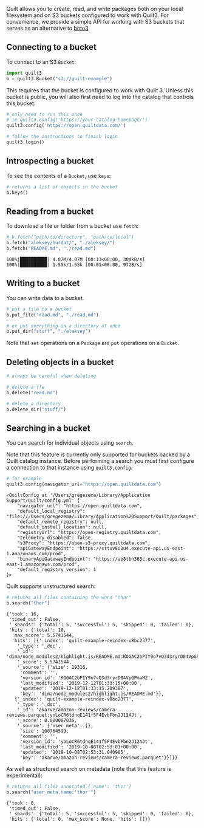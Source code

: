 Quilt allows you to create, read, and write packages both on your local filesystem and on S3 buckets configured to work with Quilt3. For convenience, we provide a simple API for working with S3 buckets that serves as an alternative to [boto3](https://boto3.amazonaws.com/v1/documentation/api/latest/index.html).

## Connecting to a bucket

To connect to an S3 `Bucket`:


```python
import quilt3
b = quilt3.Bucket("s3://quilt-example")
```

This requires that the bucket is configured to work with Quilt 3. Unless this bucket is public, you will also first need to log into the catalog that controls this bucket:

<!--pytest.mark.skip-->
```python
# only need to run this once
# ie quilt3.config('https://your-catalog-homepage/')
quilt3.config('https://open.quiltdata.com/')

# follow the instructions to finish login
quilt3.login()
```

## Introspecting a bucket

To see the contents of a `Bucket`, use `keys`:


<!--pytest-codeblocks:cont-->
```python
# returns a list of objects in the bucket
b.keys()
```

## Reading from a bucket

To download a file or folder from a bucket use `fetch`:

<!--pytest-codeblocks:cont-->
```python
# b.fetch("path/to/directory", "path/to/local")
b.fetch("aleksey/hurdat/", "./aleksey/")
b.fetch("README.md", "./read.md")
```

    100%|██████████| 4.07M/4.07M [00:13<00:00, 304kB/s]   
    100%|██████████| 1.55k/1.55k [00:01<00:00, 972B/s]


## Writing to a bucket

You can write data to a bucket.

<!--pytest-codeblocks:cont-->
```python
# put a file to a bucket
b.put_file("read.md", "./read.md")

# or put everything in a directory at once
b.put_dir("stuff", "./aleksey")
```

Note that `set` operations on a `Package` are `put` operations on a `Bucket`.

## Deleting objects in a bucket

<!--pytest-codeblocks:cont-->
```python
# always be careful when deleting

# delete a fle
b.delete("read.md")

# delete a directory
b.delete_dir("stuff/")
```

## Searching in a bucket

You can search for individual objects using `search`.

Note that this feature is currently only supported for buckets backed by a Quilt catalog instance. Before performing a search you must first configure a connection to that instance using `quilt3.config`.


<!--pytest-codeblocks:cont-->
```python
# for example
quilt3.config(navigator_url="https://open.quiltdata.com")
```

    <QuiltConfig at '/Users/gregezema/Library/Application Support/Quilt/config.yml' {
        "navigator_url": "https://open.quiltdata.com",
        "default_local_registry": "file:///Users/gregezema/Library/Application%20Support/Quilt/packages",
        "default_remote_registry": null,
        "default_install_location": null,
        "registryUrl": "https://open-registry.quiltdata.com",
        "telemetry_disabled": false,
        "s3Proxy": "https://open-s3-proxy.quiltdata.com",
        "apiGatewayEndpoint": "https://sttuv8u2u4.execute-api.us-east-1.amazonaws.com/prod",
        "binaryApiGatewayEndpoint": "https://ap8tbn363c.execute-api.us-east-1.amazonaws.com/prod",
        "default_registry_version": 1
    }>

Quilt supports unstructured search:

<!--pytest-codeblocks:cont-->
```python
# returns all files containing the word "thor"
b.search("thor")
```




    {'took': 16,
     'timed_out': False,
     '_shards': {'total': 5, 'successful': 5, 'skipped': 0, 'failed': 0},
     'hits': {'total': 10,
      'max_score': 5.5741544,
      'hits': [{'_index': 'quilt-example-reindex-v8bc2377',
        '_type': '_doc',
        '_id': 'dima/node_modules2/highlight.js/README.md:KOGAC2bPIY9o7vQ3d3ryrD04VpGPmaH2',
        '_score': 5.5741544,
        '_source': {'size': 19316,
         'comment': '',
         'version_id': 'KOGAC2bPIY9o7vQ3d3ryrD04VpGPmaH2',
         'last_modified': '2019-12-12T01:33:15+00:00',
         'updated': '2019-12-12T01:33:15.209387',
         'key': 'dima/node_modules2/highlight.js/README.md'}},
       {'_index': 'quilt-example-reindex-v8bc2377',
        '_type': '_doc',
        '_id': 'akarve/amazon-reviews/camera-reviews.parquet:yoLoCR6tdnqE141f5F4EvbFbn2J12AJt',
        '_score': 0.080087036,
        '_source': {'user_meta': {},
         'size': 100764599,
         'comment': '',
         'version_id': 'yoLoCR6tdnqE141f5F4EvbFbn2J12AJt',
         'last_modified': '2019-10-08T02:53:01+00:00',
         'updated': '2019-10-08T02:53:31.040985',
         'key': 'akarve/amazon-reviews/camera-reviews.parquet'}}]}}

As well as structured search on metadata (note that this feature is experimental):

<!--pytest-codeblocks:cont-->
```python
# returns all files annotated {'name': 'thor'}
b.search("user_meta.name:'thor'")
```




    {'took': 0,
     'timed_out': False,
     '_shards': {'total': 5, 'successful': 5, 'skipped': 0, 'failed': 0},
     'hits': {'total': 0, 'max_score': None, 'hits': []}}

